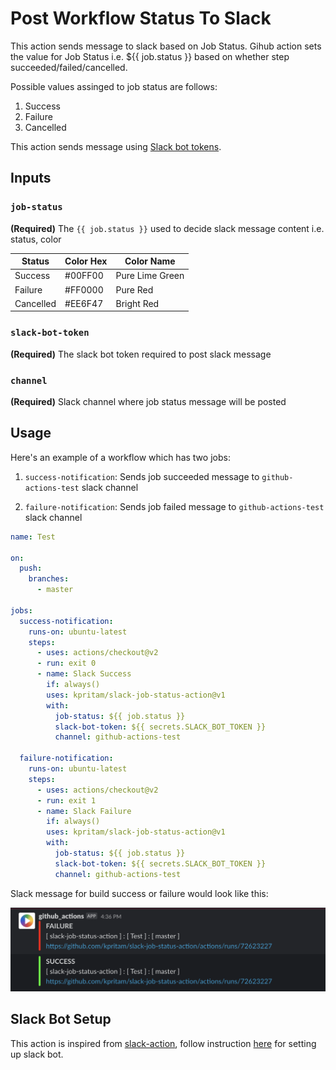 # Post Workflow Status To Slack

This action sends message to slack based on Job Status.
Gihub action sets the value for Job Status i.e. ${{ job.status }} based on whether step succeeded/failed/cancelled.

Possible values assinged to job status are follows:

1. Success
1. Failure
1. Cancelled

This action sends message using [Slack bot tokens](https://api.slack.com/docs/token-types).

## Inputs

### `job-status`

**(Required)** The `{{ job.status }}` used to decide slack message content i.e. status, color

| Status    | Color Hex | Color Name      |
| --------- | --------- | --------------- |
| Success   | #00FF00   | Pure Lime Green |
| Failure   | #FF0000   | Pure Red        |
| Cancelled | #EE6F47   | Bright Red      |

### `slack-bot-token`

**(Required)**  The slack bot token required to post slack message

### `channel`

**(Required)**  Slack channel where job status message will be posted

## Usage

Here's an example of a workflow which has two jobs:

1. `success-notification`: Sends job succeeded message to `github-actions-test` slack channel

1. `failure-notification`: Sends job failed message to `github-actions-test` slack channel

```yaml
name: Test

on:
  push:
    branches:
      - master

jobs:
  success-notification:
    runs-on: ubuntu-latest
    steps:
      - uses: actions/checkout@v2
      - run: exit 0
      - name: Slack Success
        if: always()
        uses: kpritam/slack-job-status-action@v1
        with:
          job-status: ${{ job.status }}
          slack-bot-token: ${{ secrets.SLACK_BOT_TOKEN }}
          channel: github-actions-test

  failure-notification:
    runs-on: ubuntu-latest
    steps:
      - uses: actions/checkout@v2
      - run: exit 1
      - name: Slack Failure
        if: always()
        uses: kpritam/slack-job-status-action@v1
        with:
          job-status: ${{ job.status }}
          slack-bot-token: ${{ secrets.SLACK_BOT_TOKEN }}
          channel: github-actions-test

```

Slack message for build success or failure would look like this:

<img src="docs/slack-success-failure-example.png">

## Slack Bot Setup

This action is inspired from [slack-action](https://github.com/abinoda/slack-action), follow instruction [here](https://github.com/abinoda/slack-action#setup) for setting up slack bot.
